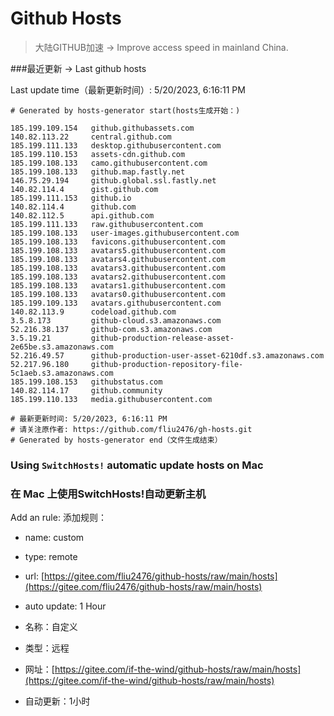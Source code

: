 # Github Hosts

>大陆GITHUB加速 -> Improve access speed in mainland China. 

###最近更新  -> Last github hosts

Last update time（最新更新时间）: 5/20/2023, 6:16:11 PM

```base
# Generated by hosts-generator start(hosts生成开始：) 

185.199.109.154   github.githubassets.com
140.82.113.22     central.github.com
185.199.111.133   desktop.githubusercontent.com
185.199.110.153   assets-cdn.github.com
185.199.108.133   camo.githubusercontent.com
185.199.108.133   github.map.fastly.net
146.75.29.194     github.global.ssl.fastly.net
140.82.114.4      gist.github.com
185.199.111.153   github.io
140.82.114.4      github.com
140.82.112.5      api.github.com
185.199.111.133   raw.githubusercontent.com
185.199.108.133   user-images.githubusercontent.com
185.199.108.133   favicons.githubusercontent.com
185.199.108.133   avatars5.githubusercontent.com
185.199.108.133   avatars4.githubusercontent.com
185.199.108.133   avatars3.githubusercontent.com
185.199.108.133   avatars2.githubusercontent.com
185.199.108.133   avatars1.githubusercontent.com
185.199.108.133   avatars0.githubusercontent.com
185.199.109.133   avatars.githubusercontent.com
140.82.113.9      codeload.github.com
3.5.8.173         github-cloud.s3.amazonaws.com
52.216.38.137     github-com.s3.amazonaws.com
3.5.19.21         github-production-release-asset-2e65be.s3.amazonaws.com
52.216.49.57      github-production-user-asset-6210df.s3.amazonaws.com
52.217.96.180     github-production-repository-file-5c1aeb.s3.amazonaws.com
185.199.108.153   githubstatus.com
140.82.114.17     github.community
185.199.110.133   media.githubusercontent.com

# 最新更新时间: 5/20/2023, 6:16:11 PM
# 请关注原作者: https://github.com/fliu2476/gh-hosts.git
# Generated by hosts-generator end（文件生成结束）
```

### Using `SwitchHosts!` automatic update hosts on Mac
### **在 Mac 上使用SwitchHosts!自动更新主机**
Add an rule:
添加规则：
- name: custom
- type: remote
- url: [https://gitee.com/fliu2476/github-hosts/raw/main/hosts](https://gitee.com/fliu2476/github-hosts/raw/main/hosts)
- auto update: 1 Hour

- 名称：自定义
- 类型：远程
- 网址：[https://gitee.com/if-the-wind/github-hosts/raw/main/hosts](https://gitee.com/if-the-wind/github-hosts/raw/main/hosts)
- 自动更新：1小时

